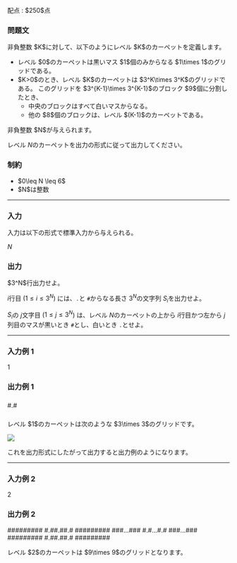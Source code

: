 
<div>

<span>

<span>

<p>
配点 : $250$点
</p>

<div>

<section>

### **問題文**

<p>
非負整数 $K$に対して、以下のようにレベル $K$のカーペットを定義します。
</p>

<ul>

<li>
レベル $0$のカーペットは黒いマス $1$個のみからなる $1\times 1$のグリッドである。
</li>

<li>
$K>0$のとき、レベル $K$のカーペットは $3^K\times 3^K$のグリッドである。
  このグリッドを $3^{K-1}\times 3^{K-1}$のブロック $9$個に分割したとき、
<ul>

<li>
中央のブロックはすべて白いマスからなる。
</li>

<li>
他の $8$個のブロックは、レベル $(K-1)$のカーペットである。
</li>

</ul>

</li>

</ul>

<p>
非負整数 $N$が与えられます。

レベル $N$のカーペットを出力の形式に従って出力してください。
</p>

</section>

</div>

<div>

<section>

### **制約**

<ul>

<li>
$0\leq N \leq 6$
</li>

<li>
$N$は整数
</li>

</ul>

</section>

</div>

---

<div>

<div>

<section>

### **入力**

<p>
入力は以下の形式で標準入力から与えられる。
</p>

<div>

$N$
</div>

</section>

</div>

<div>

<section>

### **出力**

<p>
$3^N$行出力せよ。

$i$行目 ($1\leq i\leq 3^N$) には、`.`と `#`からなる長さ $3^N$の文字列 $S_i$を出力せよ。

$S_i$の $j$文字目 ($1\leq j\leq 3^N$) は、レベル $N$のカーペットの上から $i$行目かつ左から $j$列目のマスが黒いとき `#`とし、白いとき `.`とせよ。
</p>

</section>

</div>

</div>

---

<div>

<section>

### **入力例 1**

<div>

1

</div>

</section>

</div>

<div>

<section>

### **出力例 1**

<div>

###
#.#
###

</div>

<p>
レベル $1$のカーペットは次のような $3\times 3$のグリッドです。
</p>

<p>

<img src="https://img.atcoder.jp/abc357/78b18b1b75ea7862c1c216499221b9e8.png">

</img>

</p>

<p>
これを出力形式にしたがって出力すると出力例のようになります。
</p>

</section>

</div>

---

<div>

<section>

### **入力例 2**

<div>

2

</div>

</section>

</div>

<div>

<section>

### **出力例 2**

<div>

#########
#.##.##.#
#########
###...###
#.#...#.#
###...###
#########
#.##.##.#
#########

</div>

<p>
レベル $2$のカーペットは $9\times 9$のグリッドとなります。
</p>

</section>

</div>

</span>

</span>

</div>
